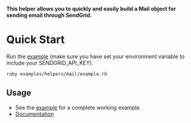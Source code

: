 **This helper allows you to quickly and easily build a Mail object for sending email through SendGrid.**

# Quick Start

Run the [example](https://github.com/sendgrid/sendgrid-ruby/tree/master/examples/helpers/mail) (make sure you have set your environment variable to include your SENDGRID_API_KEY).

```bash
ruby examples/helpers/mail/example.rb
```

## Usage

- See the [example](https://github.com/sendgrid/sendgrid-ruby/tree/master/examples/helpers/mail) for a complete working example.
- [Documentation](https://sendgrid.com/docs/API_Reference/Web_API_v3/Mail/overview.html)